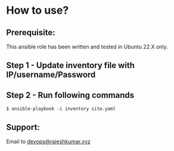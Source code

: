 # How to use?

## Prerequisite:
This ansible role has been written and tested in Ubuntu 22.X only.

## Step 1 - Update inventory file with IP/username/Password

## Step 2 - Run following commands

```
$ ansible-playbook -i inventory site.yaml
```

## Support:
Email to devops@rajeshkumar.xyz
